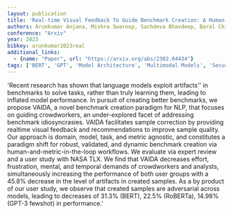 ```yaml
---
layout: publication
title: 'Real-time Visual Feedback To Guide Benchmark Creation: A Human-and-metric-in-the-loop Workflow'
authors: Arunkumar Anjana, Mishra Swaroop, Sachdeva Bhavdeep, Baral Chitta, Bryan Chris
conference: "Arxiv"
year: 2023
bibkey: arunkumar2023real
additional_links:
  - {name: "Paper", url: "https://arxiv.org/abs/2302.04434"}
tags: ['BERT', 'GPT', 'Model Architecture', 'Multimodal Models', 'Security', 'Survey Paper']
---
```

'Recent research has shown that language models exploit artifacts'' in benchmarks to solve tasks, rather than truly learning them, leading to inflated model performance. In pursuit of creating better benchmarks, we propose VAIDA, a novel benchmark creation paradigm for NLP, that focuses on guiding crowdworkers, an under-explored facet of addressing benchmark idiosyncrasies. VAIDA facilitates sample correction by providing realtime visual feedback and recommendations to improve sample quality. Our approach is domain, model, task, and metric agnostic, and constitutes a paradigm shift for robust, validated, and dynamic benchmark creation via human-and-metric-in-the-loop workflows. We evaluate via expert review and a user study with NASA TLX. We find that VAIDA decreases effort, frustration, mental, and temporal demands of crowdworkers and analysts, simultaneously increasing the performance of both user groups with a 45.8&#37; decrease in the level of artifacts in created samples. As a by product of our user study, we observe that created samples are adversarial across models, leading to decreases of 31.3&#37; (BERT), 22.5&#37; (RoBERTa), 14.98&#37; (GPT-3 fewshot) in performance.'
